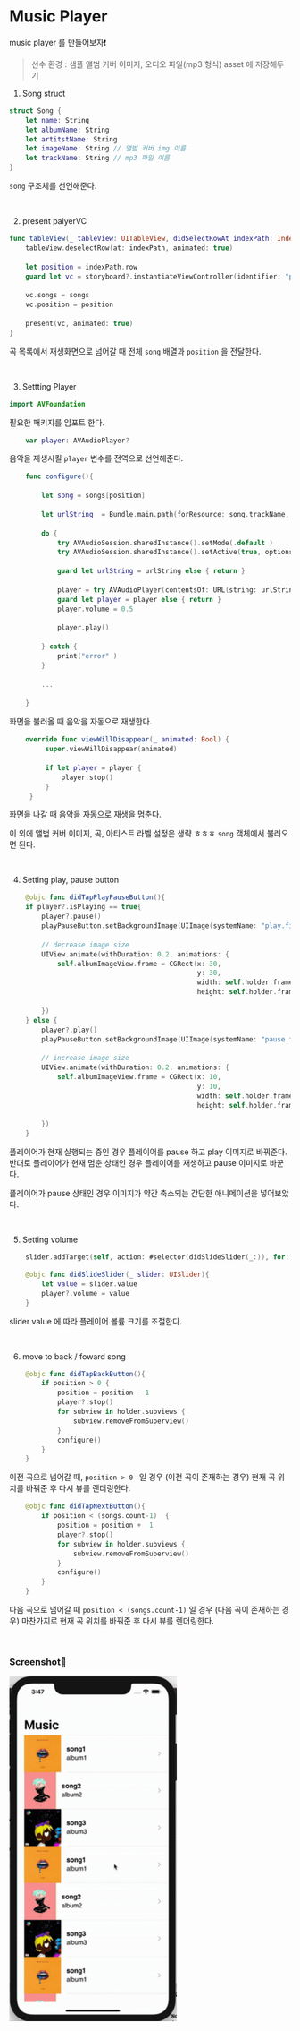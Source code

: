 # Music Player

music player 를 만들어보자❗️

> 선수 환경 : 샘플 앨범 커버 이미지, 오디오 파일(mp3 형식) asset 에 저장해두기

1.  Song struct 

```swift
struct Song {
    let name: String
    let albumName: String
    let artitstName: String
    let imageName: String // 앨범 커버 img 이름
    let trackName: String // mp3 파일 이름
}
```
`song` 구조체를 선언해준다.

<br/>

2. present palyerVC

```swift
func tableView(_ tableView: UITableView, didSelectRowAt indexPath: IndexPath) {
    tableView.deselectRow(at: indexPath, animated: true)
    
    let position = indexPath.row
    guard let vc = storyboard?.instantiateViewController(identifier: "player") as? PlayerViewController else { return }
     
    vc.songs = songs
    vc.position = position
    
    present(vc, animated: true)
}
```

곡 목록에서 재생화면으로 넘어갈 때 전체 `song` 배열과 `position` 을 전달한다.

<br/>

3. Settting Player

```swift
import AVFoundation
```
필요한 패키지를 임포트 한다.

```swift
    var player: AVAudioPlayer?
```

음악을 재생시킬 `player` 변수를 전역으로 선언해준다.

```swift
    func configure(){

        let song = songs[position]

        let urlString  = Bundle.main.path(forResource: song.trackName, ofType: "mp3")

        do {
            try AVAudioSession.sharedInstance().setMode(.default )
            try AVAudioSession.sharedInstance().setActive(true, options: .notifyOthersOnDeactivation)
            
            guard let urlString = urlString else { return }
            
            player = try AVAudioPlayer(contentsOf: URL(string: urlString)!)
            guard let player = player else { return }
            player.volume = 0.5
            
            player.play()
            
        } catch {
            print("error" )
        } 
        
        ...
        
    }
```
화면을 불러올 때 음악을 자동으로 재생한다.

```swift
    override func viewWillDisappear(_ animated: Bool) {
         super.viewWillDisappear(animated)
         
         if let player = player {
             player.stop()
         }
     }
```
화면을 나갈 때 음악을 자동으로 재생을 멈춘다.   

이 외에 앨범 커버 이미지, 곡, 아티스트 라벨 설정은 생략 ㅎㅎㅎ `song` 객체에서 불러오면 된다.

<br/>

4. Setting play, pause button

```swift
    @objc func didTapPlayPauseButton(){
    if player?.isPlaying == true{
        player?.pause()
        playPauseButton.setBackgroundImage(UIImage(systemName: "play.fill"), for: .normal)
        
        // decrease image size
        UIView.animate(withDuration: 0.2, animations: {
            self.albumImageView.frame = CGRect(x: 30,
                                               y: 30,
                                               width: self.holder.frame.size.width-60,
                                               height: self.holder.frame.size.width-60)
            
        })
    } else {
        player?.play()
        playPauseButton.setBackgroundImage(UIImage(systemName: "pause.fill"), for: .normal)
        
        // increase image size
        UIView.animate(withDuration: 0.2, animations: {
            self.albumImageView.frame = CGRect(x: 10,
                                               y: 10,
                                               width: self.holder.frame.size.width-20,
                                               height: self.holder.frame.size.width-20)
            
        })
    }
```

플레이어가 현재 실행되는 중인 경우 플레이어를 pause 하고 play 이미지로 바꿔준다.   
반대로 플레이어가 현재 멈춘 상태인 경우 플레이어를 재생하고 pause 이미지로 바꾼다.    

플레이어가 pause 상태인 경우 이미지가 약간 축소되는 간단한 애니메이션을 넣어보았다.

<br/>

5. Setting volume

```swift
    slider.addTarget(self, action: #selector(didSlideSlider(_:)), for: .valueChanged)
```

```swift
    @objc func didSlideSlider(_ slider: UISlider){
        let value = slider.value
        player?.volume = value
    }
```

slider value 에 따라 플레이어 볼륨 크기를 조절한다.

<br/>

6. move to back / foward song

```swift
    @objc func didTapBackButton(){
        if position > 0 {
            position = position - 1
            player?.stop()
            for subview in holder.subviews {
                subview.removeFromSuperview()
            }
            configure()
        }
    }
```

이전 곡으로 넘어갈 때, `position > 0 ` 일 경우 (이전 곡이 존재하는 경우) 현재 곡 위치를 바꿔준 후 다시 뷰를 렌더링한다.

```swift
    @objc func didTapNextButton(){
        if position < (songs.count-1)  {
            position = position +  1
            player?.stop()
            for subview in holder.subviews {
                subview.removeFromSuperview()
            }
            configure()
        }
    }
```

다음 곡으로 넘어갈 때 `position < (songs.count-1)` 일 경우 (다음 곡이 존재하는 경우) 마찬가지로 현재 곡 위치를 바꿔준 후 다시 뷰를 렌더링한다.

<br/>

### Screenshot📱

<img src="./screenshots/musicplayer.gif" width="300">


